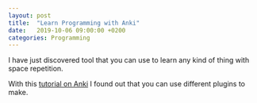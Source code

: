 ```yaml
---
layout: post
title:  "Learn Programming with Anki"
date:   2019-10-06 09:00:00 +0200
categories: Programming
---
```


I have just discovered tool that you can use to learn any kind of thing with space repetition.

With this [tutorial on Anki](https://www.youtube.com/watch?v=5urUZUWoTLo) I found out that you can use different plugins to make.
